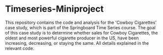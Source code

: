 # Timeseries-Miniproject

This repository contains the code and analysis for the 'Cowboy Cigarettes' case study, which is part of the Springboard Time Series course. The goal of this case study is to determine whether sales for Cowboy Cigarettes, the oldest and most powerful cigarette producer in the US, have been increasing, decreasing, or staying the same. All details explained in the relevant code.
